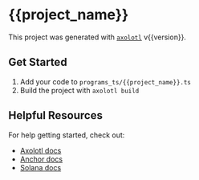 # {{project_name}}

This project was generated with [`axolotl`](https://github.com/amorriscode/axolotl) v{{version}}.

## Get Started

1. Add your code to `programs_ts/{{project_name}}.ts`
2. Build the project with `axolotl build`

## Helpful Resources

For help getting started, check out:

- [Axolotl docs](https://github.com/amorriscode/axolotl)
- [Anchor docs](https://www.anchor-lang.com)
- [Solana docs](https://docs.solana.com/)
